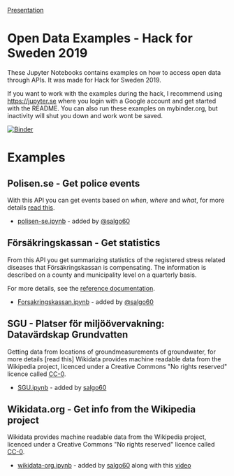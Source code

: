 [Presentation](https://prezi.com/gxli-bpyese7/?utm_campaign=share&utm_medium=copy)
# Open Data Examples - Hack for Sweden 2019

These Jupyter Notebooks contains examples on how to access open data through APIs. It was made for Hack for Sweden 2019.

If you want to work with the examples during the hack, I recommend using https://jupyter.se where you login with a Google account and get started with the README. You can also run these examples on mybinder.org, but inactivity will shut you down and work wont be saved.

[![Binder](https://mybinder.org/badge_logo.svg)](https://mybinder.org/v2/gh/hack-for-sweden/open-data-examples/master?urlpath=%2Flab)

# Examples

## Polisen.se - Get police events
With this API you can get events based on _when_, _where_ and _what_, for more details [read this](https://polisen.se/om-polisen/om-webbplatsen/oppna-data/api-over-polisens-handelser/).

- [polisen-se.ipynb](polisen-se.ipynb) - added by [@salgo60](https://github.com/salgo60)

## Försäkringskassan - Get statistics
From this API you get summarizing statistics of the registered stress related diseases that Försäkringskassan is compensating. The information is described on a county and municipality level on a quarterly basis.

For more details, see the [reference documentation](https://oppnadata.se/datamangd/#esc_entry=4778&esc_context=547).
- [Forsakringskassan.ipynb](Forsakringskassan.ipynb) - added by [@salgo60](https://github.com/salgo60)

## SGU - Platser för miljöövervakning: Datavärdskap Grundvatten
Getting data from locations of groundmeasurements of groundwater, for more details [read this]
Wikidata provides machine readable data from the Wikipedia project, licenced under a Creative Commons "No rights reserved" licence called [CC-0](https://creativecommons.org/share-your-work/public-domain/cc0/).

- [SGU.ipynb](SGU.ipynb) - added by [salgo60](https://github.com/salgo60)

## Wikidata.org - Get info from the Wikipedia project
Wikidata provides machine readable data from the Wikipedia project, licenced under a Creative Commons "No rights reserved" licence called [CC-0](https://creativecommons.org/share-your-work/public-domain/cc0/).

- [wikidata-org.ipynb](wikidata-org.ipynb) - added by [salgo60](https://github.com/salgo60) along with this [video](https://youtu.be/HrfQioXjGZE)
